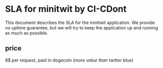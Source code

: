 # SLA for minitwit by CI-CDont

This document describes the SLA for the minitwit application.
We provide no uptime guarantee, but we will try to keep the application up and running as much as possible.

## price

8$ per request, paid in dogecoin (_more value than twitter blue_)
